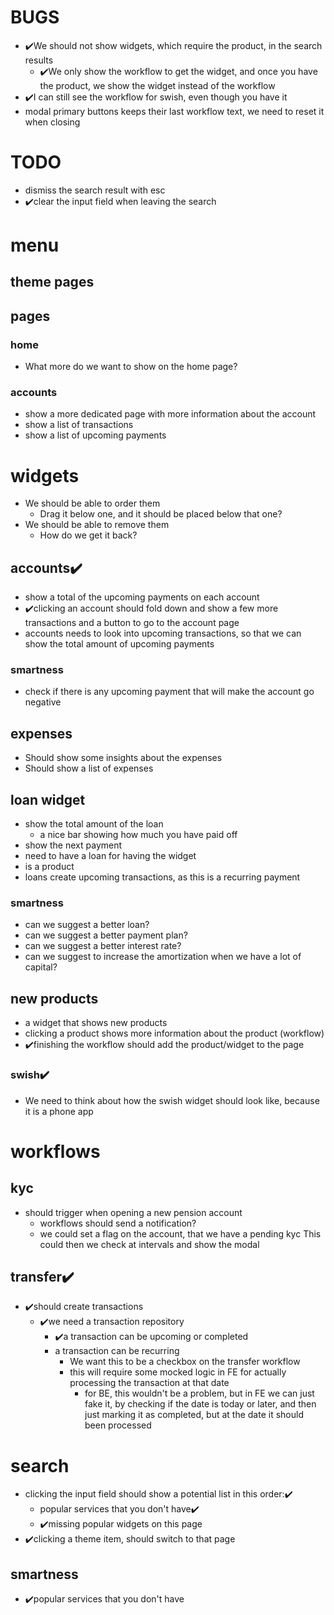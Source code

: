 # BUGS
- ✔️We should not show widgets, which require the product, in the search results
  - ✔️We only show the workflow to get the widget, and once you have the product, we show the widget instead of the workflow
- ✔️I can still see the workflow for swish, even though you have it
- modal primary buttons keeps their last workflow text, we need to reset it when closing

# TODO
- dismiss the search result with esc
- ✔️clear the input field when leaving the search

# menu
## theme pages
## pages
### home
- What more do we want to show on the home page?
### accounts
- show a more dedicated page with more information about the account
- show a list of transactions
- show a list of upcoming payments

# widgets
- We should be able to order them
   - Drag it below one, and it should be placed below that one?
- We should be able to remove them
   - How do we get it back?
## accounts✔️
- show a total of the upcoming payments on each account
- ✔️clicking an account should fold down and show a few more transactions and a button to go to the account page
- accounts needs to look into upcoming transactions, so that we can show the total amount of upcoming payments
### smartness
- check if there is any upcoming payment that will make the account go negative
## expenses
- Should show some insights about the expenses
- Should show a list of expenses
## loan widget
- show the total amount of the loan
  - a nice bar showing how much you have paid off
- show the next payment
- need to have a loan for having the widget
- is a product
- loans create upcoming transactions, as this is a recurring payment
### smartness
- can we suggest a better loan?
- can we suggest a better payment plan?
- can we suggest a better interest rate?
- can  we suggest to increase the amortization when we have a lot of capital?
## new products
- a widget that shows new products
- clicking a product shows more information about the product (workflow)
- ✔️finishing the workflow should add the product/widget to the page


### swish✔️
- We need to think about how the swish widget should look like, because it is a phone app

# workflows
## kyc
- should trigger when opening a new pension account
  - workflows should send a notification?
  - we could set a flag on the account, that we have a pending kyc
    This could then we check at intervals and show the modal
## transfer✔️
- ✔️should create transactions
  - ✔️we need a transaction repository
    - ✔️a transaction can be upcoming or completed
    - a transaction can be recurring
      - We want this to be a checkbox on the transfer workflow
      - this will require some mocked logic in FE for actually processing the transaction at that date
        - for BE, this wouldn't be a problem, but in FE we can just fake it, by checking if the date is today or later, and then just marking it as completed, but at the date it should been processed

# search
- clicking the input field should show a potential list in this order:✔️
    - popular services that you don't have✔️
    - ✔️missing popular widgets on this page
- ✔️clicking a theme item, should switch to that page
## smartness
- ✔️popular services that you don't have
